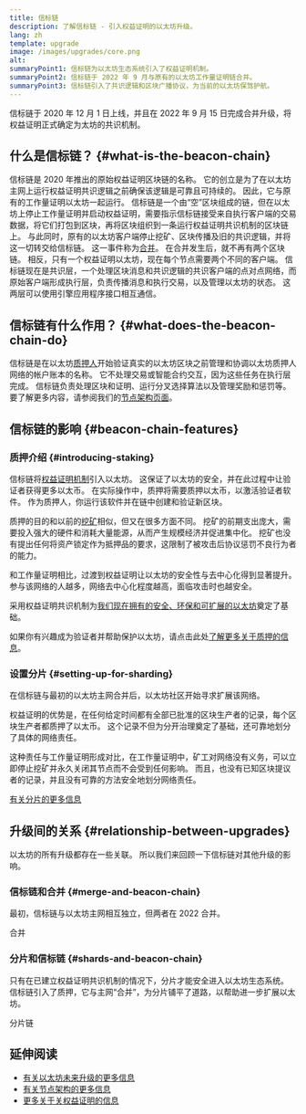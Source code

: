 ```yaml
---
title: 信标链
description: 了解信标链 - 引入权益证明的以太坊升级。
lang: zh
template: upgrade
image: /images/upgrades/core.png
alt:
summaryPoint1: 信标链为以太坊生态系统引入了权益证明机制。
summaryPoint2: 信标链于 2022 年 9 月与原有的以太坊工作量证明链合并。
summaryPoint3: 信标链引入了共识逻辑和区块广播协议，为当前的以太坊保驾护航。
---
```


<UpgradeStatus isShipped dateKey="page-upgrades:page-upgrades-beacon-date">
  信标链于 2020 年 12 月 1 日上线，并且在 2022 年 9 月 15 日完成合并升级，将权益证明正式确定为太坊的共识机制。
</UpgradeStatus>

## 什么是信标链？ {#what-is-the-beacon-chain}

信标链是 2020 年推出的原始权益证明区块链的名称。 它的创立是为了在以太坊主网上运行权益证明共识逻辑之前确保该逻辑是可靠且可持续的。 因此，它与原有的工作量证明以太坊一起运行。 信标链是一个由“空”区块组成的链，但在以太坊上停止工作量证明并启动权益证明，需要指示信标链接受来自执行客户端的交易数据，将它们打包到区块，再将区块组织到一条运行权益证明共识机制的区块链上。 与此同时，原有的以太坊客户端停止挖矿、区块传播及旧的共识逻辑，并将这一切转交给信标链。 这一事件称为[合并](/roadmap/merge/)。 在合并发生后，就不再有两个区块链。 相反，只有一个权益证明以太坊，现在每个节点需要两个不同的客户端。 信标链现在是共识层，一个处理区块消息和共识逻辑的共识客户端的点对点网络，而原始客户端形成执行层，负责传播消息和执行交易，以及管理以太坊的状态。 这两层可以使用引擎应用程序接口相互通信。

## 信标链有什么作用？ {#what-does-the-beacon-chain-do}

信标链是在以太坊[质押人](/staking/)开始验证真实的以太坊区块之前管理和协调以太坊质押人网络的帐户账本的名称。 它不处理交易或智能合约交互，因为这些任务在执行层完成。 信标链负责处理区块和证明、运行分叉选择算法以及管理奖励和惩罚等。 要了解更多内容，请参阅我们的[节点架构页面](/developers/docs/nodes-and-clients/node-architecture/#node-comparison)。

## 信标链的影响 {#beacon-chain-features}

### 质押介绍 {#introducing-staking}

信标链将[权益证明机制](/developers/docs/consensus-mechanisms/pos/)引入以太坊。 这保证了以太坊的安全，并在此过程中让验证者获得更多以太币。 在实际操作中，质押将需要质押以太币，以激活验证者软件。 作为质押人，你运行该软件并在链中创建和验证新区块。

质押的目的和以前的[挖矿](/developers/docs/consensus-mechanisms/pow/mining/)相似，但又在很多方面不同。 挖矿的前期支出庞大，需要投入强大的硬件和消耗大量能源，从而产生规模经济并促进集中化。 挖矿也没有提出任何将资产锁定作为抵押品的要求，这限制了被攻击后协议惩罚不良行为者的能力。

和工作量证明相比，过渡到权益证明让以太坊的安全性与去中心化得到显著提升。 参与该网络的人越多，网络去中心化程度越高，面临攻击时也越安全。

采用权益证明共识机制为[我们现在拥有的安全、环保和可扩展的以太坊](/roadmap/vision/)奠定了基础。

<Alert variant="update">
<Emoji text=":money_bag:" className="text-4xl"/>
<AlertContent>
<AlertDescription>
  如果你有兴趣成为验证者并帮助保护以太坊，请点击此处<a href="/staking/">了解更多关于质押的信息</a>。
</AlertDescription>
</AlertContent>
</Alert>

### 设置分片 {#setting-up-for-sharding}

在信标链与最初的以太坊主网合并后，以太坊社区开始寻求扩展该网络。

权益证明的优势是，在任何给定时间都有全部已批准的区块生产者的记录，每个区块生产者都质押了以太币。 这个记录不但为分开治理奠定了基础，还可靠地划分了具体的网络责任。

这种责任与工作量证明形成对比，在工作量证明中，矿工对网络没有义务，可以立即停止挖矿并永久关闭其节点而不会受到任何影响。 而且，也没有已知区块提议者的记录，并且没有可靠的方法安全地划分网络责任。

[有关分片的更多信息](/roadmap/danksharding/)

## 升级间的关系 {#relationship-between-upgrades}

以太坊的所有升级都存在一些关联。 所以我们来回顾一下信标链对其他升级的影响。

### 信标链和合并 {#merge-and-beacon-chain}

最初，信标链与以太坊主网相互独立，但两者在 2022 合并。

<ButtonLink href="/roadmap/merge/">
  合并
</ButtonLink>

### 分片和信标链 {#shards-and-beacon-chain}

只有在已建立权益证明共识机制的情况下，分片才能安全进入以太坊生态系统。 信标链引入了质押，它与主网“合并”，为分片铺平了道路，以帮助进一步扩展以太坊。

<ButtonLink href="/roadmap/danksharding/">
  分片链
</ButtonLink>

## 延伸阅读

- [有关以太坊未来升级的更多信息](/roadmap/vision)
- [有关节点架构的更多信息](/developers/docs/nodes-and-clients/node-architecture)
- [更多关于关权益证明的信息](/developers/docs/consensus-mechanisms/pos)

